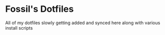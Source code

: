# Fossil's Dotfiles

All of my dotfiles slowly getting added and synced here along with various install scripts 
